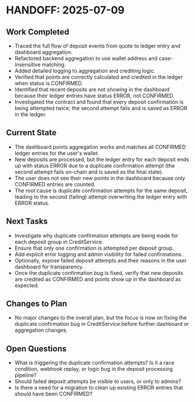 # HANDOFF: 2025-07-09

## Work Completed
- Traced the full flow of deposit events from quote to ledger entry and dashboard aggregation.
- Refactored backend aggregation to use wallet address and case-insensitive matching.
- Added detailed logging to aggregation and crediting logic.
- Verified that points are correctly calculated and credited in the ledger when status is CONFIRMED.
- Identified that recent deposits are not showing in the dashboard because their ledger entries have status ERROR, not CONFIRMED.
- Investigated the contract and found that every deposit confirmation is being attempted twice; the second attempt fails and is saved as ERROR in the ledger.

## Current State
- The dashboard points aggregation works and matches all CONFIRMED ledger entries for the user's wallet.
- New deposits are processed, but the ledger entry for each deposit ends up with status ERROR due to a duplicate confirmation attempt (the second attempt fails on-chain and is saved as the final state).
- The user does not see their new points in the dashboard because only CONFIRMED entries are counted.
- The root cause is duplicate confirmation attempts for the same deposit, leading to the second (failing) attempt overwriting the ledger entry with ERROR status.

## Next Tasks
- Investigate why duplicate confirmation attempts are being made for each deposit group in CreditService.
- Ensure that only one confirmation is attempted per deposit group.
- Add explicit error logging and admin visibility for failed confirmations.
- Optionally, expose failed deposit attempts and their reasons in the user dashboard for transparency.
- Once the duplicate confirmation bug is fixed, verify that new deposits are credited as CONFIRMED and points show up in the dashboard as expected.

## Changes to Plan
- No major changes to the overall plan, but the focus is now on fixing the duplicate confirmation bug in CreditService before further dashboard or aggregation changes.

## Open Questions
- What is triggering the duplicate confirmation attempts? Is it a race condition, webhook replay, or logic bug in the deposit processing pipeline?
- Should failed deposit attempts be visible to users, or only to admins?
- Is there a need for a migration to clean up existing ERROR entries that should have been CONFIRMED? 